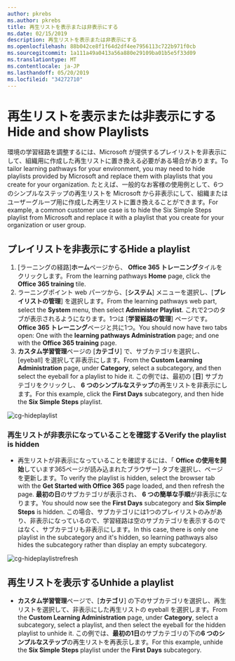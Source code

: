 ```yaml
---
author: pkrebs
ms.author: pkrebs
title: 再生リストを表示または非表示にする
ms.date: 02/15/2019
description: 再生リストを表示または非表示にする
ms.openlocfilehash: 88b042ce8f1f64d2df4ee7956113c722b971f0cb
ms.sourcegitcommit: 1a111a49a0413a56a880e29109ba01b5e5f33d09
ms.translationtype: MT
ms.contentlocale: ja-JP
ms.lasthandoff: 05/20/2019
ms.locfileid: "34272710"
---
```

# <a name="hide-and-show-playlists"></a><span data-ttu-id="8bb9b-103">再生リストを表示または非表示にする</span><span class="sxs-lookup"><span data-stu-id="8bb9b-103">Hide and show Playlists</span></span>

<span data-ttu-id="8bb9b-104">環境の学習経路を調整するには、Microsoft が提供するプレイリストを非表示にして、組織用に作成した再生リストに置き換える必要がある場合があります。</span><span class="sxs-lookup"><span data-stu-id="8bb9b-104">To tailor learning pathways for your environment, you may need to hide playlists provided by Microsoft and replace them with playlists that you create for your organization.</span></span> <span data-ttu-id="8bb9b-105">たとえば、一般的なお客様の使用例として、6つのシンプルなステップの再生リストを Microsoft から非表示にして、組織またはユーザーグループ用に作成した再生リストに置き換えることができます。</span><span class="sxs-lookup"><span data-stu-id="8bb9b-105">For example, a common customer use case is to hide the Six Simple Steps playlist from Microsoft and replace it with a playlist that you create for your organization or user group.</span></span> 

## <a name="hide-a-playlist"></a><span data-ttu-id="8bb9b-106">プレイリストを非表示にする</span><span class="sxs-lookup"><span data-stu-id="8bb9b-106">Hide a playlist</span></span>

1. <span data-ttu-id="8bb9b-107">[ラーニングの経路]**ホーム**ページから、 **Office 365 トレーニング**タイルをクリックします。</span><span class="sxs-lookup"><span data-stu-id="8bb9b-107">From the learning pathways **Home** page, click the **Office 365 training** tile.</span></span>
2. <span data-ttu-id="8bb9b-108">ラーニングポイント web パーツから、[**システム**] メニューを選択し、[**プレイリストの管理**] を選択します。</span><span class="sxs-lookup"><span data-stu-id="8bb9b-108">From the learning pathways web part, select the **System** menu, then select **Administer Playlist**.</span></span> <span data-ttu-id="8bb9b-109">これで2つのタブが表示されるようになります。1つは [**学習経路の管理**] ページです。**Office 365 トレーニング**ページと共に1つ。</span><span class="sxs-lookup"><span data-stu-id="8bb9b-109">You should now have two tabs open: One with the **learning pathways Administration** page; and one with the **Office 365 training** page.</span></span> 
3. <span data-ttu-id="8bb9b-110">**カスタム学習管理**ページの [**カテゴリ**] で、サブカテゴリを選択し、[eyeball] を選択して非表示にします。</span><span class="sxs-lookup"><span data-stu-id="8bb9b-110">From the **Custom Learning Administration** page, under **Category**, select a subcategory, and then select the eyeball for a playlist to hide it.</span></span> <span data-ttu-id="8bb9b-111">この例では、最初の [**日**] サブカテゴリをクリックし、 **6 つのシンプルなステップ**の再生リストを非表示にします。</span><span class="sxs-lookup"><span data-stu-id="8bb9b-111">For this example, click the **First Days** subcategory, and then hide the **Six Simple Steps** playlist.</span></span>  

![cg-hideplaylist](media/cg-hideplaylist.png)

### <a name="verify-the-playlist-is-hidden"></a><span data-ttu-id="8bb9b-113">再生リストが非表示になっていることを確認する</span><span class="sxs-lookup"><span data-stu-id="8bb9b-113">Verify the playlist is hidden</span></span>
- <span data-ttu-id="8bb9b-114">再生リストが非表示になっていることを確認するには、「 **Office の使用を開始**しています365ページが読み込まれたブラウザー] タブを選択し、ページを更新します。</span><span class="sxs-lookup"><span data-stu-id="8bb9b-114">To verify the playlist is hidden, select the browser tab with the **Get Started with Office 365** page loaded, and then refresh the page.</span></span> <span data-ttu-id="8bb9b-115">**最初の日**のサブカテゴリが表示され、 **6 つの簡単な手順**が非表示になります。</span><span class="sxs-lookup"><span data-stu-id="8bb9b-115">You should now see the **First Days** subcategory and **Six Simple Steps** is hidden.</span></span> <span data-ttu-id="8bb9b-116">この場合、サブカテゴリには1つのプレイリストのみがあり、非表示になっているので、学習経路は空のサブカテゴリを表示するのではなく、サブカテゴリも非表示にします。</span><span class="sxs-lookup"><span data-stu-id="8bb9b-116">In this case, there is only one playlist in the subcategory and it's hidden, so learning pathways also hides the subcategory rather than display an empty subcategory.</span></span> 

![cg-hideplaylistrefresh](media/cg-hideplaylistrefresh.png)

## <a name="unhide-a-playlist"></a><span data-ttu-id="8bb9b-118">再生リストを表示する</span><span class="sxs-lookup"><span data-stu-id="8bb9b-118">Unhide a playlist</span></span>

- <span data-ttu-id="8bb9b-119">**カスタム学習管理**ページで、[**カテゴリ**] の下のサブカテゴリを選択し、再生リストを選択して、非表示にした再生リストの eyeball を選択します。</span><span class="sxs-lookup"><span data-stu-id="8bb9b-119">From the **Custom Learning Administration** page, under **Category**, select a subcategory, select a playlist, and then select the eyeball for the hidden playlist to unhide it.</span></span> <span data-ttu-id="8bb9b-120">この例では、**最初の1日**のサブカテゴリの下の**6 つのシンプルなステップ**の再生リストを再表示します。</span><span class="sxs-lookup"><span data-stu-id="8bb9b-120">For this example, unhide the **Six Simple Steps** playlist under the **First Days** subcategory.</span></span>  

